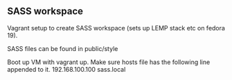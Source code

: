 ## SASS workspace

Vagrant setup to create SASS workspace (sets up LEMP stack etc on fedora 19).

SASS files can be found in public/style

Boot up VM with vagrant up. Make sure hosts file has the following line appended to it.
192.168.100.100 sass.local

